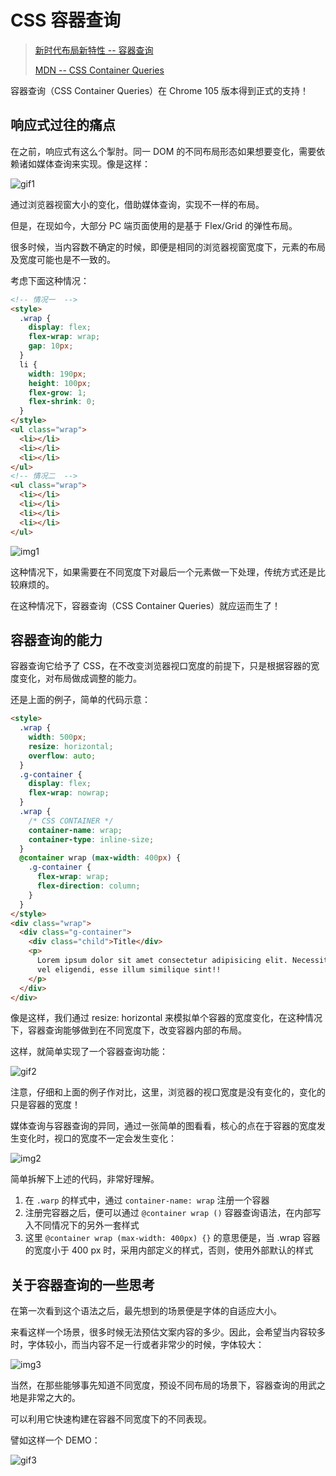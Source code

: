 # CSS 容器查询

> [新时代布局新特性 -- 容器查询](https://github.com/chokcoco/iCSS/issues/201)
>
> [MDN -- CSS Container Queries](https://developer.mozilla.org/en-US/docs/Web/CSS/CSS_Container_Queries)

容器查询（CSS Container Queries）在 Chrome 105 版本得到正式的支持！

## 响应式过往的痛点

在之前，响应式有这么个掣肘。同一 DOM 的不同布局形态如果想要变化，需要依赖诸如媒体查询来实现。像是这样：

![gif1](https://user-images.githubusercontent.com/8554143/186666296-054ce41c-672c-40c2-a285-d6560b990f41.gif)

通过浏览器视窗大小的变化，借助媒体查询，实现不一样的布局。

但是，在现如今，大部分 PC 端页面使用的是基于 Flex/Grid 的弹性布局。

很多时候，当内容数不确定的时候，即便是相同的浏览器视窗宽度下，元素的布局及宽度可能也是不一致的。

考虑下面这种情况：

```html
<!-- 情况一  -->
<style>
  .wrap {
    display: flex;
    flex-wrap: wrap;
    gap: 10px;
  }
  li {
    width: 190px;
    height: 100px;
    flex-grow: 1;
    flex-shrink: 0;
  }
</style>
<ul class="wrap">
  <li></li>
  <li></li>
  <li></li>
</ul>
<!-- 情况二  -->
<ul class="wrap">
  <li></li>
  <li></li>
  <li></li>
  <li></li>
</ul>
```

![img1](https://user-images.githubusercontent.com/8554143/186668221-53f7b868-e326-4fbe-b217-588304378117.png)

这种情况下，如果需要在不同宽度下对最后一个元素做一下处理，传统方式还是比较麻烦的。

在这种情况下，容器查询（CSS Container Queries）就应运而生了！

## 容器查询的能力

容器查询它给予了 CSS，在不改变浏览器视口宽度的前提下，只是根据容器的宽度变化，对布局做成调整的能力。

还是上面的例子，简单的代码示意：

```html
<style>
  .wrap {
    width: 500px;
    resize: horizontal;
    overflow: auto;
  }
  .g-container {
    display: flex;
    flex-wrap: nowrap;
  }
  .wrap {
    /* CSS CONTAINER */
    container-name: wrap;
    container-type: inline-size;
  }
  @container wrap (max-width: 400px) {
    .g-container {
      flex-wrap: wrap;
      flex-direction: column;
    }
  }
</style>
<div class="wrap">
  <div class="g-container">
    <div class="child">Title</div>
    <p>
      Lorem ipsum dolor sit amet consectetur adipisicing elit. Necessitatibus
      vel eligendi, esse illum similique sint!!
    </p>
  </div>
</div>
```

像是这样，我们通过 resize: horizontal 来模拟单个容器的宽度变化，在这种情况下，容器查询能够做到在不同宽度下，改变容器内部的布局。

这样，就简单实现了一个容器查询功能：

![gif2](https://user-images.githubusercontent.com/8554143/186670759-5b1f3485-32ba-490e-965f-00b56dfcd97e.gif)

注意，仔细和上面的例子作对比，这里，浏览器的视口宽度是没有变化的，变化的只是容器的宽度！

媒体查询与容器查询的异同，通过一张简单的图看看，核心的点在于容器的宽度发生变化时，视口的宽度不一定会发生变化：

![img2](https://user-images.githubusercontent.com/8554143/186675881-7106cb6f-1121-40a7-9633-bf0f630ad07c.png)

简单拆解下上述的代码，非常好理解。

1. 在 `.warp` 的样式中，通过 `container-name: wrap` 注册一个容器
2. 注册完容器之后，便可以通过 `@container wrap ()` 容器查询语法，在内部写入不同情况下的另外一套样式
3. 这里 `@container wrap (max-width: 400px) {}` 的意思便是，当 .wrap 容器的宽度小于 400 px 时，采用内部定义的样式，否则，使用外部默认的样式

## 关于容器查询的一些思考

在第一次看到这个语法之后，最先想到的场景便是字体的自适应大小。

来看这样一个场景，很多时候无法预估文案内容的多少。因此，会希望当内容较多时，字体较小，而当内容不足一行或者非常少的时候，字体较大：

![img3](https://user-images.githubusercontent.com/8554143/186674135-c56242ac-3f4b-47da-914a-0d44cc076eb7.png)

当然，在那些能够事先知道不同宽度，预设不同布局的场景下，容器查询的用武之地是非常之大的。

可以利用它快速构建在容器不同宽度下的不同表现。

譬如这样一个 DEMO：

![gif3](https://user-images.githubusercontent.com/8554143/186677287-a1076390-f74c-4a2b-a8be-a385d4326057.gif)

